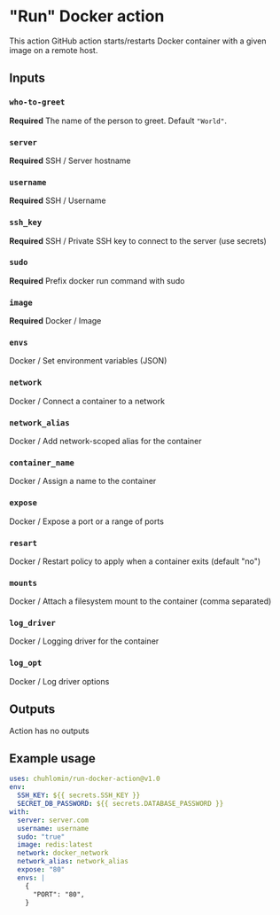 # "Run" Docker action

This action GitHub action starts/restarts Docker container with a given image on a remote host.

## Inputs

### `who-to-greet`

**Required** The name of the person to greet. Default `"World"`.

### `server`

**Required** SSH / Server hostname

### `username`

**Required** SSH / Username

### `ssh_key`

**Required** SSH / Private SSH key to connect to the server (use secrets)

### `sudo`

**Required** Prefix docker run command with sudo

### `image`

**Required** Docker / Image

### `envs`

Docker / Set environment variables (JSON)

### `network`

Docker / Connect a container to a network

### `network_alias`

Docker / Add network-scoped alias for the container

### `container_name`

Docker / Assign a name to the container

### `expose`

Docker / Expose a port or a range of ports

### `resart`

Docker / Restart policy to apply when a container exits (default "no")

### `mounts`

Docker / Attach a filesystem mount to the container (comma separated)

### `log_driver`

Docker / Logging driver for the container

### `log_opt`

Docker / Log driver options

## Outputs

Action has no outputs

## Example usage

```yaml
uses: chuhlomin/run-docker-action@v1.0
env:
  SSH_KEY: ${{ secrets.SSH_KEY }}
  SECRET_DB_PASSWORD: ${{ secrets.DATABASE_PASSWORD }}
with:
  server: server.com
  username: username
  sudo: "true"
  image: redis:latest
  network: docker_network
  network_alias: network_alias
  expose: "80"
  envs: |
    {
      "PORT": "80",
    }
```
